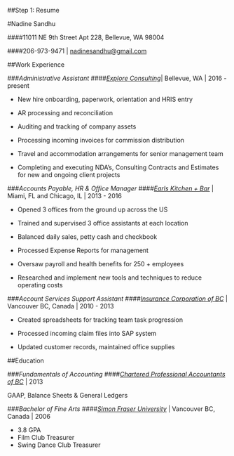 ##Step 1: Resume

#Nadine Sandhu

####11011 NE 9th Street Apt 228, Bellevue, WA 98004

####206-973-9471 | nadinesandhu@gmail.com

##Work Experience

###_Administrative Assistant_
####[_Explore Consulting_](www.exploreconsulting.com)| Bellevue, WA | 2016 - present

* New hire onboarding, paperwork, orientation and HRIS entry

* AR processing and reconciliation

* Auditing and tracking of company assets

* Processing incoming invoices for commission distribution

* Travel and accommodation arrangements for senior management team

* Completing and executing NDA’s, Consulting Contracts and Estimates for new and ongoing client projects

###_Accounts Payable, HR & Office Manager_ 
####[_Earls Kitchen + Bar_](www.earls.ca) | Miami, FL and Chicago, IL | 2013 - 2016

* Opened 3 offices from the ground up across the US

* Trained and supervised 3 office assistants at each location

* Balanced daily sales, petty cash and checkbook

* Processed Expense Reports for management

* Oversaw payroll and health benefits for 250 + employees

* Researched and implement new tools and techniques to reduce operating costs

###_Account Services Support Assistant_ 
####[_Insurance Corporation of BC_](www.icbc.com) | Vancouver BC, Canada | 2010 - 2013

* Created spreadsheets for tracking team task progression

* Processed incoming claim files into SAP system

* Updated customer records, maintained office supplies

##Education

###_Fundamentals of Accounting_ 
####[_Chartered Professional Accountants of BC_](www.bccpa.ca) | 2013

GAAP, Balance Sheets & General Ledgers


###_Bachelor of Fine Arts_ 
####[_Simon Fraser University_](www.sfu.ca) | Vancouver BC, Canada | 2006

- 3.8 GPA
- Film Club Treasurer
- Swing Dance Club Treasurer
